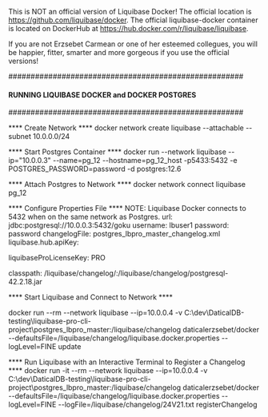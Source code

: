 This is NOT an official version of Liquibase Docker! The official location is https://github.com/liquibase/docker. The official liquibase-docker container is located on DockerHub at https://hub.docker.com/r/liquibase/liquibase.

If you are not Erzsebet Carmean or one of her esteemed collegues, you will be happier, fitter, smarter and more gorgeous if you use the official versions!  

#####################################################
#### RUNNING LIQUIBASE DOCKER and DOCKER POSTGRES ###
#####################################################

**** Create Network ****
docker network create liquibase --attachable --subnet 10.0.0.0/24

**** Start Postgres Container ****
docker run --network liquibase --ip="10.0.0.3" --name=pg_12 --hostname=pg_12_host -p5433:5432 -e POSTGRES_PASSWORD=password -d postgres:12.6 

**** Attach Postgres to Network ****
docker network connect liquibase pg_12

**** Configure Properties File ****
NOTE: Liquibase Docker connects to 5432 when on the same network as Postgres.
url: jdbc:postgresql://10.0.0.3:5432/goku
username: lbuser1
password: password
changelogFile: postgres_lbpro_master_changelog.xml
liquibase.hub.apiKey: <YOUR KEY>

liquibaseProLicenseKey: PRO

classpath: /liquibase/changelog/:/liquibase/changelog/postgresql-42.2.18.jar

**** Start Liquibase and Connect to Network ****

docker run --rm --network liquibase --ip=10.0.0.4 -v C:\dev\DaticalDB-testing\liquibase-pro-cli-project\postgres_lbpro_master:/liquibase/changelog daticalerzsebet/docker --defaultsFile=/liquibase/changelog/liquibase.docker.properties --logLevel=FINE update

**** Run Liquibase with an Interactive Terminal to Register a Changelog ****
docker run -it  --rm --network liquibase --ip=10.0.0.4 -v C:\dev\DaticalDB-testing\liquibase-pro-cli-project\postgres_lbpro_master:/liquibase/changelog daticalerzsebet/docker --defaultsFile=/liquibase/changelog/liquibase.docker.properties --logLevel=FINE --logFile=/liquibase/changelog/24V21.txt registerChangelog
